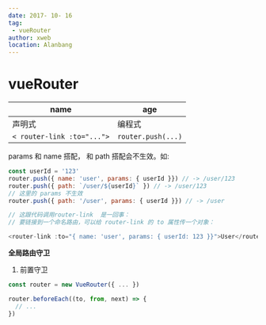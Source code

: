 ```yaml
---
date: 2017- 10- 16
tag: 
 - vueRouter
author: xweb
location: Alanbang
---
```


# vueRouter

name | age
---- | ---
声明式 | 编程式
`< router-link :to="...">` |  `router.push(...)`

params 和 name 搭配， 和 path 搭配会不生效。如:
```js
const userId = '123'
router.push({ name: 'user', params: { userId }}) // -> /user/123
router.push({ path: `/user/${userId}` }) // -> /user/123
// 这里的 params 不生效
router.push({ path: '/user', params: { userId }}) // -> /user

// 这跟代码调用router-link  是一回事：  
// 要链接到一个命名路由，可以给 router-link 的 to 属性传一个对象：

<router-link :to="{ name: 'user', params: { userId: 123 }}">User</router-link>
```

**全局路由守卫**
1. 前置守卫
```js
const router = new VueRouter({ ... })

router.beforeEach((to, from, next) => {
  // ...
})
```